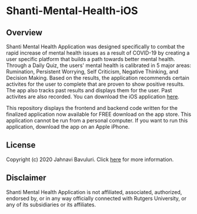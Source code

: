 # Shanti-Mental-Health-iOS

## Overview
Shanti Mental Health Application was designed specifically to combat the rapid increase of mental health issues as a result of COVID-19 by creating a user specific platform that builds a path towards better mental health. Through a Daily Quiz, the users' mental health is calibrated in 5 major areas: Rumination, Persistent Worrying, Self Criticism, Negative Thinking, and Decision Making. Based on the results, the application recommends certain activites for the user to complete that are proven to show positive results. The app also tracks past results and displays them for the user. Past activites are also recorded. You can download the iOS application [here](https://apps.apple.com/us/app/shanti-mental-health-app/id1529500894).

This repository displays the frontend and backend code written for the finalized application now available for FREE download on the app store. This application cannot be run from a personal computer. If you want to run this application, download the app on an Apple iPhone. 

## License 
Copyright (c) 2020 Jahnavi Bavuluri. Click [here](https://shanti-mental-heal.flycricket.io/privacy.html) for more information.

## Disclaimer
Shanti Mental Health Application is not affiliated, associated, authorized, endorsed by, or in any way officially connected with Rutgers University, or any of its subsidiaries or its affiliates.

